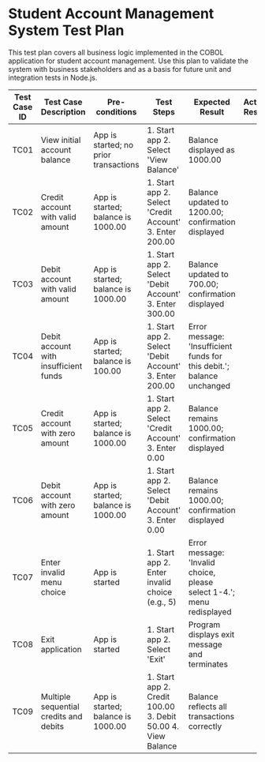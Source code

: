 # Student Account Management System Test Plan

This test plan covers all business logic implemented in the COBOL application for student account management. Use this plan to validate the system with business stakeholders and as a basis for future unit and integration tests in Node.js.

| Test Case ID | Test Case Description | Pre-conditions | Test Steps | Expected Result | Actual Result | Status (Pass/Fail) | Comments |
|--------------|----------------------|----------------|------------|-----------------|--------------|--------------------|----------|
| TC01 | View initial account balance | App is started; no prior transactions | 1. Start app 2. Select 'View Balance' | Balance displayed as 1000.00 |  |  |  |
| TC02 | Credit account with valid amount | App is started; balance is 1000.00 | 1. Start app 2. Select 'Credit Account' 3. Enter 200.00 | Balance updated to 1200.00; confirmation displayed |  |  |  |
| TC03 | Debit account with valid amount | App is started; balance is 1000.00 | 1. Start app 2. Select 'Debit Account' 3. Enter 300.00 | Balance updated to 700.00; confirmation displayed |  |  |  |
| TC04 | Debit account with insufficient funds | App is started; balance is 100.00 | 1. Start app 2. Select 'Debit Account' 3. Enter 200.00 | Error message: 'Insufficient funds for this debit.'; balance unchanged |  |  |  |
| TC05 | Credit account with zero amount | App is started; balance is 1000.00 | 1. Start app 2. Select 'Credit Account' 3. Enter 0.00 | Balance remains 1000.00; confirmation displayed |  |  |  |
| TC06 | Debit account with zero amount | App is started; balance is 1000.00 | 1. Start app 2. Select 'Debit Account' 3. Enter 0.00 | Balance remains 1000.00; confirmation displayed |  |  |  |
| TC07 | Enter invalid menu choice | App is started | 1. Start app 2. Enter invalid choice (e.g., 5) | Error message: 'Invalid choice, please select 1-4.'; menu redisplayed |  |  |  |
| TC08 | Exit application | App is started | 1. Start app 2. Select 'Exit' | Program displays exit message and terminates |  |  |  |
| TC09 | Multiple sequential credits and debits | App is started; balance is 1000.00 | 1. Start app 2. Credit 100.00 3. Debit 50.00 4. View Balance | Balance reflects all transactions correctly |  |  |  |

